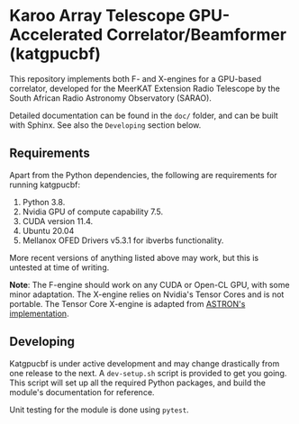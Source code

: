 # Karoo Array Telescope GPU-Accelerated Correlator/Beamformer (katgpucbf)

This repository implements both F- and X-engines for a GPU-based correlator,
developed for the MeerKAT Extension Radio Telescope by the South African Radio Astronomy Observatory
(SARAO).

Detailed documentation can be found in the `doc/` folder, and can be built with
Sphinx. See also the `Developing` section below.

## Requirements
Apart from the Python dependencies, the following are requirements for running
katgpucbf:

1. Python 3.8.
2. Nvidia GPU of compute capability 7.5.
3. CUDA version 11.4.
4. Ubuntu 20.04
5. Mellanox OFED Drivers v5.3.1 for ibverbs functionality.

More recent versions of anything listed above may work, but this is untested
at time of writing.

**Note**: The F-engine should work on any CUDA or Open-CL GPU, with some minor
adaptation. The X-engine relies on Nvidia's Tensor Cores and is not portable.
The Tensor Core X-engine is adapted from
[ASTRON's implementation](https://git.astron.nl/RD/tensor-core-correlator).

## Developing
Katgpucbf is under active development and may change drastically from one
release to the next. A `dev-setup.sh` script is provided to get you going. This
script will set up all the required Python packages, and build the module's
documentation for reference.

Unit testing for the module is done using `pytest`.
